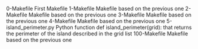 0-Makefile	First Makefile
1-Makefile	Makefile based on the previous one
2-Makefile	Makefile based on the previous one
3-Makefile	Makefile based on the previous one
4-Makefile	Makefile based on the previous one
5-island_perimeter.py	Python function def island_perimeter(grid): that returns the perimeter of the island described in the grid list
100-Makefile	Makefile based on the previous one
